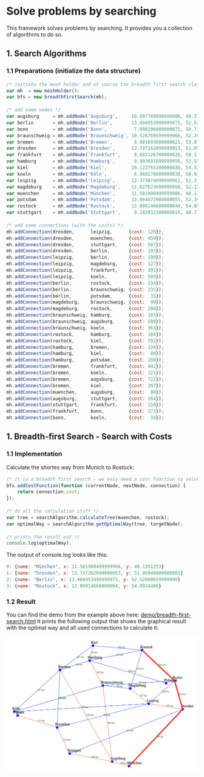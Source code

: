 # Solve problems by searching

This framework solves problems by searching. It provides you a collection of algorithms to do so.

## 1. Search Algorithms

### 1.1 Preparations (initialize the data structure)

```javascript
/* initiate the mesh holder and of course the breadth first search class */
var mh  = new meshHolder();
var bfs = new breadthFirstSearch(mh);

/* add some nodes */
var augsburg     = mh.addNode('Augsburg',     10.897789999999986, 48.37054490000000);
var berlin       = mh.addNode('Berlin',       13.404953999999975, 52.52000659999999);
var bonn         = mh.addNode('Bonn',          7.098206800000071, 50.73743000000000);
var braunschweig = mh.addNode('Braunschweig', 10.526769599999966, 52.26887360000000);
var bremen       = mh.addNode('Bremen',        8.801693600000021, 53.07929619999999);
var dresden      = mh.addNode('Dresden',      13.737262099999953, 51.05040880000001);
var frankfurt    = mh.addNode('Frankfurt',     8.682126700000026, 50.11092209999999);
var hamburg      = mh.addNode('Hamburg',       9.993681899999956, 53.55108460000000);
var kiel         = mh.addNode('Kiel',         10.122765100000038, 54.32329270000000);
var koeln        = mh.addNode('Köln',          6.960278600000038, 50.93753100000000);
var leipzig      = mh.addNode('Leipzig',      12.373074699999961, 51.33969550000000);
var magdeburg    = mh.addNode('Magdeburg',    11.627623699999958, 52.12053330000000);
var muenchen     = mh.addNode('München',      11.581980499999986, 48.13512530000000);
var potsdam      = mh.addNode('Potsdam',      13.064472900000055, 52.39056890000000);
var rostock      = mh.addNode('Rostock',      12.099146600000040, 54.09244060000000);
var stuttgart    = mh.addNode('Stuttgart',     9.182932100000016, 48.77584590000000);

/* add some connections (with the costs) */
mh.addConnection(dresden,      leipzig,      {cost: 120});
mh.addConnection(dresden,      muenchen,     {cost: 459});
mh.addConnection(dresden,      stuttgart,    {cost: 507});
mh.addConnection(dresden,      berlin,       {cost: 193});
mh.addConnection(leipzig,      berlin,       {cost: 190});
mh.addConnection(leipzig,      magdeburg,    {cost: 127});
mh.addConnection(leipzig,      frankfurt,    {cost: 391});
mh.addConnection(leipzig,      koeln,        {cost: 505});
mh.addConnection(berlin,       rostock,      {cost: 234});
mh.addConnection(berlin,       braunschweig, {cost: 235});
mh.addConnection(berlin,       potsdam,      {cost:  35});
mh.addConnection(magdeburg,    braunschweig, {cost:  99});
mh.addConnection(magdeburg,    rostock,      {cost: 298});
mh.addConnection(braunschweig, hamburg,      {cost: 185});
mh.addConnection(braunschweig, augsburg,     {cost: 588});
mh.addConnection(braunschweig, koeln,        {cost: 363});
mh.addConnection(rostock,      hamburg,      {cost: 184});
mh.addConnection(rostock,      kiel,         {cost: 202});
mh.addConnection(hamburg,      bremen,       {cost: 126});
mh.addConnection(hamburg,      kiel,         {cost:  88});
mh.addConnection(hamburg,      potsdam,      {cost: 288});
mh.addConnection(bremen,       frankfurt,    {cost: 442});
mh.addConnection(bremen,       koeln,        {cost: 321});
mh.addConnection(bremen,       augsburg,     {cost: 722});
mh.addConnection(bremen,       kiel,         {cost: 207});
mh.addConnection(muenchen,     augsburg,     {cost:  80});
mh.addConnection(augsburg,     stuttgart,    {cost: 164});
mh.addConnection(stuttgart,    frankfurt,    {cost: 210});
mh.addConnection(frankfurt,    bonn,         {cost: 173});
mh.addConnection(bonn,         koeln,        {cost:  34});
```

## 1. Breadth-first Search - Search with Costs

### 1.1 Implementation

Calculate the shortes way from Munich to Rostock:

```javascript
/* it is a breadth first search - we only need a cost function to solve this problem */
bfs.addCostFunction(function (currentNode, nextNode, connection) {
    return connection.cost;
});

/* do all the calculation stuff */
var tree = searchAlgorithm.calculateTree(muenchen, rostock);
var optimalWay = searchAlgorithm.getOptimalWay(tree, targetNode);

/* prints the result out */
console.log(optimalWay);
```

The output of console.log looks like this:

```javascript
0: {name: "München", x: 11.581980499999986, y: 48.1351253}
1: {name: "Dresden", x: 13.737262099999953, y: 51.05040880000001}
2: {name: "Berlin", x: 13.404953999999975, y: 52.52000659999999}
3: {name: "Rostock", x: 12.09914660000004, y: 54.0924406}
```

### 1.2 Result

You can find the demo from the example above here: [demo/breadth-first-search.html](demo/breadth-first-search.html) It prints the following output that shows the graphical result with the optimal way and all used connections to calculate it:

[![Breadth-first Search](/images/breadth-first-search.png)](/images/breadth-first-search.png)
